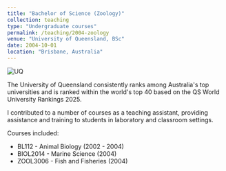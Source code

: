 ```yaml
---
title: "Bachelor of Science (Zoology)"
collection: teaching
type: "Undergraduate courses"
permalink: /teaching/2004-zoology
venue: "University of Queensland, BSc"
date: 2004-10-01
location: "Brisbane, Australia"
---
```

![UQ](https://github.com/user-attachments/assets/f1458a37-cda4-4b67-bf1c-cee85fb90ce9)

The University of Queensland consistently ranks among Australia's top universities and is ranked within the world's top 40 based on the QS World University Rankings 2025.

I contributed to a number of courses as a teaching assistant, providing assistance and training to students in laboratory and classroom settings.

Courses included:
* BL112  - Animal Biology (2002 - 2004)
* BIOL2014 - Marine Science (2004)
* ZOOL3006 - Fish and Fisheries (2004)
